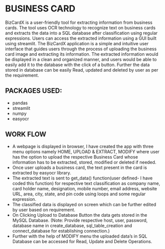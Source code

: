# **BUSINESS CARD**
BizCardX is a user-friendly tool for extracting information from business cards. The tool uses OCR technology to recognize text on business cards and extracts the data into a SQL database after classification using regular expressions. Users can access the extracted information using a GUI built using streamlit. The BizCardX application is a simple and intuitive user interface that guides users through the process of uploading the business card image and extracting its information. The extracted information would be displayed in a clean and organized manner, and users would be able to easily add it to the database with the click of a button. Further the data stored in database can be easily Read, updated and deleted by user as per the requirement.
## PACKAGES USED:
* pandas 
* streamlit 
* numpy 
* easyocr
## WORK FLOW
* A webpage is displayed in browser, I have created the app with three menu options namely HOME, UPLOAD & EXTRACT, MODIFY where user has the option to upload the respective Business Card whose information has to be extracted, stored, modified or deleted if needed.
* Once user uploads a business card, the text present in the card is extracted by easyocr library.
* The extracted text is sent to get_data() function(user defined- I have coded this function) for respective text classification as company name, card holder name, designation, mobile number, email address, website URL, area, city, state, and pin code using loops and some regular expression.
* The classified data is displayed on screen which can be further edited by user based on requirement.
* On Clicking Upload to Database Button the data gets stored in the MySQL Database. (Note: Provide respective host, user, password, database name in create_database, sql_table_creation and connect_database for establishing connection.)
* Further with the help of MODIFY menu the uploaded data’s in SQL Database can be accessed for Read, Update and Delete Operations.

